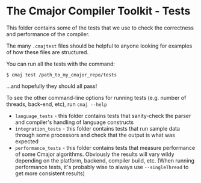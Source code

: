 # The Cmajor Compiler Toolkit - Tests

This folder contains some of the tests that we use to check the correctness and performance of the compiler.

The many `.cmajtest` files should be helpful to anyone looking for examples of how these files are structured.

You can run all the tests with the command:

```
$ cmaj test /path_to_my_cmajor_repo/tests
```

...and hopefully they should all pass!

To see the other command-line options for running tests (e.g. number of threads, back-end, etc), run `cmaj --help`

- `language_tests` - this folder contains tests that sanity-check the parser and compiler's handling of language constructs
- `integration_tests` - this folder contains tests that run sample data through some processors and check that the output is what was expected
- `performance_tests` - this folder contains tests that measure performance of some Cmajor algorithms. Obviously the results will vary wildy depending on the platform, backend, compiler build, etc. (When running performance tests, it's probably wise to always use `--singleThread` to get more consistent results)

